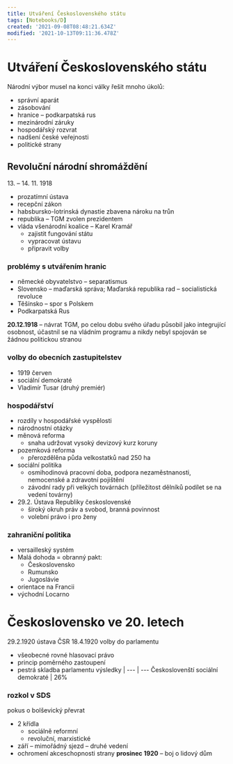```yaml
---
title: Utváření Československého státu
tags: [Notebooks/D]
created: '2021-09-08T08:48:21.634Z'
modified: '2021-10-13T09:11:36.478Z'
---
```


# Utváření Československého státu
Národní výbor musel na konci války řešit mnoho úkolů:
- správní aparát
- zásobování
- hranice – podkarpatská rus
- mezinárodní záruky
- hospodářský rozvrat
- nadšení české veřejnosti
- politické strany

## Revoluční národní shromáždění
13\. – 14. 11. 1918
- prozatímní ústava
- recepční zákon
- habsbursko-lotrinská dynastie zbavena nároku na trůn
- republika – TGM zvolen prezidentem
- vláda všenárodní koalice – Karel Kramář
  - zajistit fungování státu
  - vypracovat ústavu
  - připravit volby

### problémy s utvářením hranic
- německé obyvatelstvo – separatismus
- Slovensko – maďarská správa; Maďarská republika rad – socialistická revoluce
- Těšínsko – spor s Polskem
- Podkarpatská Rus

__20.12.1918__ – návrat TGM, po celou dobu svého úřadu působil jako integrující osobnost, účastnil se na vládním programu a nikdy nebyl spojován se žádnou politickou stranou
### volby do obecních zastupitelstev
- 1919 červen
- sociální demokraté
- Vladimír Tusar (druhý premiér)

### hospodářství
- rozdíly v hospodářské vyspělosti
- národnostní otázky
- měnová reforma
  - snaha udržovat vysoký devizový kurz koruny
- pozemková reforma
  - přerozdělěna půda velkostatků nad 250 ha
- sociální politika
  - osmihodinová pracovní doba, podpora nezaměstnanosti, nemocenské a zdravotní pojištění
  - závodní rady při velkých továrnách (příležitost dělníků podílet se na vedení továrny)
- 29.2. Ústava Republiky československé
  - široký okruh práv a svobod, branná povinnost
  - volební právo i pro ženy

### zahraniční politika
- versailleský systém
- Malá dohoda = obranný pakt:
  - Československo
  - Rumunsko
  - Jugoslávie
- orientace na Francii
- východní Locarno

# Československo ve 20. letech
29.2.1920 ústava ČSR
18.4.1920 volby do parlamentu
- všeobecné rovné hlasovací právo
- princip poměrného zastoupení
- pestrá skladba parlamentu
výsledky
 | 
 --- | --- 
Českoslovenští sociální demokraté | 26% 

### rozkol v SDS
pokus o bolševický převrat
- 2 křídla
  - sociálně reformní
  - revoluční, marxistické
- září – mimořádný sjezd – druhé vedení
- ochromení akceschopnosti strany
__prosinec 1920__ – boj o lidový dům



